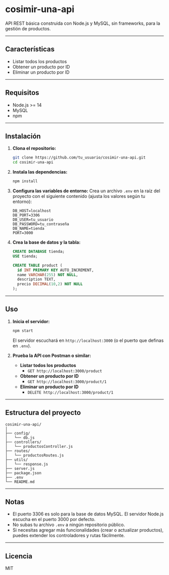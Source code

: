 # cosimir-una-api

API REST básica construida con Node.js y MySQL, sin frameworks, para la gestión de productos.

---

## Características

- Listar todos los productos
- Obtener un producto por ID
- Eliminar un producto por ID

---

## Requisitos

- Node.js >= 14
- MySQL
- npm

---

## Instalación

1. **Clona el repositorio:**
   ```sh
   git clone https://github.com/tu_usuario/cosimir-una-api.git
   cd cosimir-una-api
   ```

2. **Instala las dependencias:**
   ```sh
   npm install
   ```

3. **Configura las variables de entorno:**
   Crea un archivo `.env` en la raíz del proyecto con el siguiente contenido (ajusta los valores según tu entorno):
   ```
   DB_HOST=localhost
   DB_PORT=3306
   DB_USER=tu_usuario
   DB_PASSWORD=tu_contraseña
   DB_NAME=tienda
   PORT=3000
   ```

4. **Crea la base de datos y la tabla:**
   ```sql
   CREATE DATABASE tienda;
   USE tienda;

   CREATE TABLE product (
     id INT PRIMARY KEY AUTO_INCREMENT,
     name VARCHAR(255) NOT NULL,
     description TEXT,
     precio DECIMAL(10,2) NOT NULL
   );
   ```

---

## Uso

1. **Inicia el servidor:**
   ```sh
   npm start
   ```
   El servidor escuchará en `http://localhost:3000` (o el puerto que definas en `.env`).

2. **Prueba la API con Postman o similar:**

   - **Listar todos los productos**
     - `GET http://localhost:3000/product`
   - **Obtener un producto por ID**
     - `GET http://localhost:3000/product/1`
   - **Eliminar un producto por ID**
     - `DELETE http://localhost:3000/product/1`

---

## Estructura del proyecto

```
cosimir-una-api/
│
├── config/
│   └── db.js
├── controllers/
│   └── productosController.js
├── routes/
│   └── productosRoutes.js
├── utils/
│   └── response.js
├── server.js
├── package.json
├── .env
└── README.md
```

---

## Notas

- El puerto 3306 es solo para la base de datos MySQL. El servidor Node.js escucha en el puerto 3000 por defecto.
- No subas tu archivo `.env` a ningún repositorio público.
- Si necesitas agregar más funcionalidades (crear o actualizar productos), puedes extender los controladores y rutas fácilmente.

---

## Licencia

MIT
